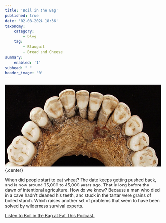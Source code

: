 ```yaml
---
title: 'Boil in the Bag'
published: true
date: '02-08-2024 18:36'
taxonomy:
    category:
        - blog
    tag:
        - Blaugust
        - Bread and Cheese
summary:
    enabled: '1'
subhead: " "
header_image: '0'
---
```


![Arch of lower jaw of Neanderthal fossil](odb-02-image.jpg){.center}

When did people start to eat wheat? The date keeps getting pushed back, and is now around 35,000 to 45,000 years ago. That is long before the dawn of intentional agriculture. How do we know? Because a man who died in a cave hadn’t cleaned his teeth, and stuck in the tartar were grains of boiled starch. Which raises another set of problems that seem to have been solved by wilderness survival experts.

<a href="https://www.eatthispodcast.com/our-daily-bread-02/" rel=canonical>Listen to Boil in the Bag at Eat This Podcast.</a>
